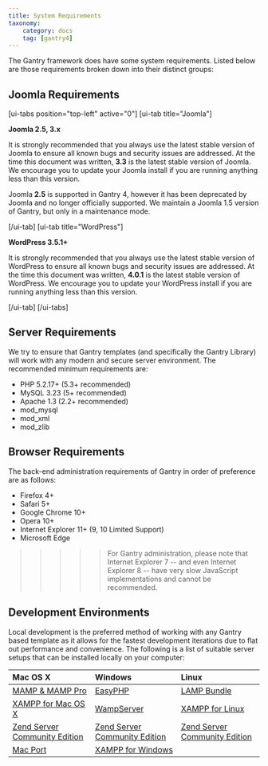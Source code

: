 ```yaml
---
title: System Requirements
taxonomy:
    category: docs
    tag: [gantry4]
---
```


The Gantry framework does have some system requirements. Listed below are those requirements broken down into their distinct groups:

Joomla Requirements
-------------------

[ui-tabs position="top-left" active="0"]
[ui-tab title="Joomla"]

**Joomla 2.5, 3.x**

It is strongly recommended that you always use the latest stable version of Joomla to ensure all known bugs and security issues are addressed. At the time this document was written, **3.3** is the latest stable version of Joomla. We encourage you to update your Joomla install if you are running anything less than this version.

Joomla **2.5** is supported in Gantry 4, however it has been deprecated by Joomla and no longer officially supported. We maintain a Joomla 1.5 version of Gantry, but only in a maintenance mode.

[/ui-tab]
[ui-tab title="WordPress"]

**WordPress 3.5.1+**

It is strongly recommended that you always use the latest stable version of WordPress to ensure all known bugs and security issues are addressed. At the time this document was written, **4.0.1** is the latest stable version of WordPress. We encourage you to update your WordPress install if you are running anything less than this version.

[/ui-tab]
[/ui-tabs]


Server Requirements
-------------------

We try to ensure that Gantry templates (and specifically the Gantry Library) will work with any modern and secure server environment. The recommended minimum requirements are:

* PHP 5.2.17+ (5.3+ recommended)
* MySQL 3.23 (5+ recommended)
* Apache 1.3 (2.2+ recommended)
* mod_mysql
* mod_xml
* mod_zlib


Browser Requirements
--------------------

The back-end administration requirements of Gantry in order of preference are as follows:

* Firefox 4+
* Safari 5+
* Google Chrome 10+
* Opera 10+
* Internet Explorer 11+ (9, 10 Limited Support)
* Microsoft Edge

>>>>> For Gantry administration, please note that Internet Explorer 7 -- and even Internet Explorer 8 -- have very slow JavaScript implementations and cannot be recommended.

Development Environments
------------------------
Local development is the preferred method of working with any Gantry based template as it allows for the fastest development iterations due to flat out performance and convenience. The following is a list of suitable server setups that can be installed locally on your computer:


|                Mac OS X               |                Windows                |                 Linux                 |
| :------------------------------------ | :------------------------------------ | :------------------------------------ |
| [MAMP & MAMP Pro][mamp]               | [EasyPHP][easyphp]                    | [LAMP Bundle][lamp]                   |
| [XAMPP for Mac OS X][xampm]           | [WampServer][wamp]                    | [XAMPP for Linux][xampl]              |
| [Zend Server Community Edition][zend] | [Zend Server Community Edition][zend] | [Zend Server Community Edition][zend] |
| [Mac Port][macport]                   | [XAMPP for Windows][xampw]            |                                       |



[mamp]: http://www.mamp.info/
[xampm]: http://www.apachefriends.org/en/xampp-macosx.html
[xampw]: http://www.apachefriends.org/en/xampp-windows.html
[xampl]: http://www.apachefriends.org/en/xampp-linux.html
[zend]: http://www.zend.com/en/products/server-ce/
[macport]: http://www.techiecorner.com/174/how-to-install-apache-php-mysql-with-macport-in-mac-os-x/
[easyphp]: http://www.easyphp.org/
[lamp]: http://en.wikipedia.org/wiki/LAMP_(software_bundle)
[wamp]: http://www.wampserver.com/en/
